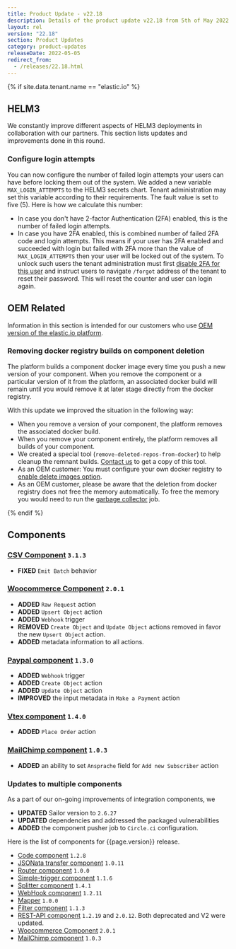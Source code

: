 ```yaml
---
title: Product Update - v22.18
description: Details of the product update v22.18 from 5th of May 2022.
layout: rel
version: "22.18"
section: Product Updates
category: product-updates
releaseDate: 2022-05-05
redirect_from:
  - /releases/22.18.html
---
```


{% if site.data.tenant.name == "elastic.io" %}

## HELM3

We constantly improve different aspects of HELM3 deployments in collaboration
with our partners. This section lists updates and improvements done in this round.

### Configure login attempts

You can now configure the number of failed login attempts your users can have before
locking them out of the system. We added a new variable `MAX_LOGIN_ATTEMPTS` to the
HELM3 secrets chart. Tenant administration may set this variable according to their
requirements. The fault value is set to five (5). Here is how we calculate this number:

*   In case you don't have 2-factor Authentication (2FA) enabled, this is the number of failed login attempts.
*   In case you have 2FA enabled, this is combined number of failed 2FA code and login attempts. This means if your user has 2FA enabled and succeeded with login but failed with 2FA more than the value of `MAX_LOGIN_ATTEMPTS` then your user will be locked out of the system. To unlock such users the tenant administration must first [disable 2FA for this user]({{site.data.tenant.apiDocsUri}}/v2/#disable-two-factor-authentication-(totp)-for-a-user) and instruct users to navigate `/forgot` address of the tenant to reset their password. This will reset the counter and user can login again.


## OEM Related

Information in this section is intended for our customers who use
[OEM version of the elastic.io platform](https://www.elastic.io/saas-embedded-integration/).

### Removing docker registry builds on component deletion

The platform builds a component docker image every time you push a new version of
your component. When you remove the component or a particular version of it from
the platform, an associated docker build will remain until you would remove it at
later stage directly from the docker registry.

With this update we improved the situation in the following way:
*   When you remove a version of your component, the platform removes the associated docker build.
*   When you remove your component entirely, the platform removes all builds of your component.
*   We created a special tool (`remove-deleted-repos-from-docker`) to help cleanup the remnant builds. [Contact us](/admin/reporting-issue) to get a copy of this tool.
*   As an OEM customer: You must configure your own docker registry to [enable delete images option](https://docs.docker.com/registry/configuration/#delete).
*   As an OEM customer, please be aware that the deletion from docker registry does not free the memory automatically. To free the memory you would need to run the [garbage collector](https://docs.docker.com/registry/garbage-collection/) job.

{% endif %}

## Components

### [CSV Component](/components/csv/) `3.1.3`

*   **FIXED** `Emit Batch` behavior

### [Woocommerce Component](/components/woocommerce/) `2.0.1`

*   **ADDED** `Raw Request` action
*   **ADDED** `Upsert Object` action
*   **ADDED** `Webhook` trigger
*   **REMOVED** `Create Object` and `Update Object` actions removed in favor the new `Upsert Object` action.
*   **ADDED** metadata information to all actions.

### [Paypal component](/components/paypal/) `1.3.0`

*   **ADDED** `Webhook` trigger
*   **ADDED** `Create Object` action
*   **ADDED** `Update Object` action
*   **IMPROVED** the input metadata in `Make a Payment` action

### [Vtex component](/components/vtex/) `1.4.0`

*   **ADDED** `Place Order` action

### [MailChimp component](/components/mailchimp/) `1.0.3`

*   **ADDED** an ability to set `Ansprache` field for `Add new Subscriber` action

### Updates to multiple components

As a part of our on-going improvements of integration components, we

*   **UPDATED** Sailor version to `2.6.27`
*   **UPDATED** dependencies and addressed the packaged vulnerabilities
*   **ADDED** the component pusher job to `Circle.ci` configuration.

Here is the list of components for {{page.version}} release.

*   [Code component](/components/code/) `1.2.8`
*   [JSONata transfer component](/components/jsonata/) `1.0.11`
*   [Router component](/components/router/) `1.0.0`
*   [Simple-trigger component](/components/simple-trigger/) `1.1.6`
*   [Splitter component](/components/splitter/) `1.4.1`
*   [WebHook component](/components/webhook/) `1.2.11`
*   [Mapper](/components/mapper/) `1.0.0`
*   [Filter component](/components/filter/) `1.1.3`
*   [REST-API component](/components/rest-api/) `1.2.19` and `2.0.12`. Both deprecated and V2 were updated.
*   [Woocommerce Component](/components/woocommerce/) `2.0.1`
*   [MailChimp component](/components/mailchimp/) `1.0.3`
